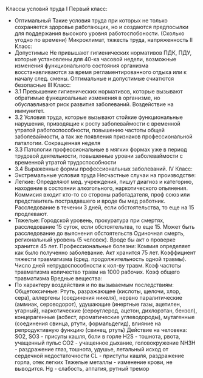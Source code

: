 Классы условий труда
I Первый класс:
  - Оптимальный
      Такие условия труда при которых не только сохраняется здоровье работающих, но и создаются предпосылки для поддержания высокого уровня работоспобоности. 
      (Сколько угодно по времени)
      Микроклимат, тяжесть труда, напряженность
II Класс:
  - Допустимые
      Не привышают гигиенических нормативов ПДК, ПДУ, которые установлены для 40-ка часовой недели, возможные изменения функционального состояния организма 
      восстанавливаются за время регламентированного отдыха или к началу след. смены.
Оптимальные и допустимые счиатются безопасные
III Класс:
  - 3.1 
      Превышение гигиенических нормативов, которые вызывают обратимые функциоальные изменения в организме, но обуславливают риск развития заболеваний.
      Воздействие на иммунитет.
  - 3.2 
      Условия труда, которые вызывают стойкие функциональные нарушения, приводящие к росту заболеваймости с временной утратой работоспособности, повышению
      частоты общей заболеваймости, а так же появления признаков профессиональной паталогии. Сокращенная неделя
  - 3.3
      Патологии профессиональные в мягких формах уже в период трудовой деятельности, повышенные уровни заболеваймости с временной утратой трудоспособности
  - 3.4
      Выраженные формы профессиональных заболеваний.
IV Класс:
  - Экстремальные условия труда
Несчастные случаи на производстве:
  - Легкие:
      Определяют мед. учреждения, пишут диагноз и категорию, находение в состоянии алкогольного, наркотического опьянения.
      Коммисия входит кто-то со стороны работадателя, проф союз или представитель пострадавшего и вроде бы мед работник.
      Расследование в течении 3 дней, если обстоятельства, то еще на 15 продлевают. 
  - Тяжелые:
      Городской уровень, прокуратура при смертях, расследование 15 суток, если обстоятельтва, то еще 15. Может быть расследование до выяснения обстоятельств
      Одиночная смерть, региональный уровень (5 человек).
    Вроде бы акт о проверке хранится 45 лет.
Профессиональные болезни:
      Коммия определяет как было полученно заболевание. Акт хранится 75 лет.
Коэффициент тяжести травматизма (сред. продолжительность одной травмы). Число дней нетрудоспособности к кол-ву травм.
Коэф частоты травматизма количество травм на 1000 рабочих.
Коэф общего травматизма
Вредные вещества:
  - По характеру воздействия и по вызываемым последствиям:
      Общетоксичные:
        Ртуть, разражающее (кислоты, щелочи, хлор, сера), аллергены (соединения никеля), нервно паралитические (аммиак, сероводорот), 
        удушающие (инертные газы, ацетилен, угарный), наркотические (сероуглерод, ацетон, дихлорэтан, бензол), концерагенные (асбест, ароматические углеводороды),
        мутагенные (соединения свинца, ртути, формальдегид), влияние на репродуктивную функцию (свинец, ртуть)
      Действие на человека:
        SO2, SO3 - присупы кашля, боли в горле
        H2S - тошнота, рвота, учащенный пульс
        CO2 - учащенное дыхание, головокружение
        NH3H - раздражение глаз, тошнота, удушье, летальный исход от сердечной недостаточности
        CL - приступы кашля, раздражение горла, отек легких
        Тяжелые металлы - изменение крови, не выводится.
        Hg - слабость, аппатия, рутный тремор
    
    
